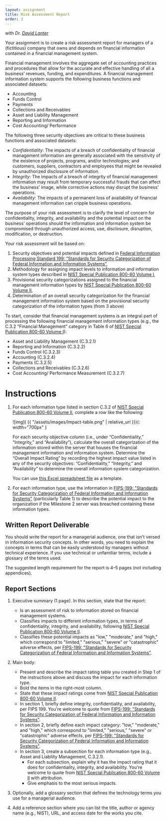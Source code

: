 ```yaml
---
layout: assignment
title: Risk Assessment Report
order: 3
---
```


with *Dr.* [*David Lanter*](https://community.mis.temple.edu/dlanter/)

Your assignment is to create a risk assessment report for managers of a (fictitious) company that owns and depends on financial information contained in a financial management system.

Financial management involves the aggregate set of accounting practices and procedures that allow for the accurate and effective handling of all a business’ revenues, funding, and expenditures. A financial management information system supports the following business functions and associated datasets:

* Accounting
* Funds Control
* Payments
* Collections and Receivables
* Asset and Liability Management
* Reporting and Information
* Cost Accounting/ Performance

The following three security objectives are critical to these business functions and associated datasets:

* *Confidentiality*: The impacts of a breach of confidentiality of financial management information are generally associated with the sensitivity of the existence of projects, programs, and/or technologies; and customers, suppliers, contractors and employees that might be revealed by unauthorized disclosure of information.
* *Integrity*: The impacts of a breach of integrity of financial management information may result from temporary successful frauds that can affect the business’ image, while corrective actions may disrupt the business’ operations.
* *Availability*: The impacts of a permanent loss of availability of financial management information can cripple business operations.

The purpose of your risk assessment is to clarify the level of concern for confidentiality, integrity, and availability and the potential impact on the business’ operations should the information and information system be compromised through unauthorized access, use, disclosure, disruption, modification, or destruction.

Your risk assessment will be based on:
1.	Security objectives and potential impacts defined in [Federal Information Processing Standard 199: “Standards for Security Categorization of Federal Information and Information Systems”](https://nvlpubs.nist.gov/nistpubs/FIPS/NIST.FIPS.199.pdf),
2.	Methodology for assigning impact levels to information and information system types described in [NIST Special Publication 800-60 Volume I](https://nvlpubs.nist.gov/nistpubs/Legacy/SP/nistspecialpublication800-60v1r1.pdf),
3.	Provisional security categorizations assigned to the financial management information types by [NIST Special Publication 800-60 Volume II](https://nvlpubs.nist.gov/nistpubs/Legacy/SP/nistspecialpublication800-60v2r1.pdf),
4.	Determination of an overall security categorization for the financial management information system based on the provisional security categorization of the information types (from 3 above)

To start, consider that financial management systems is an integral part of processing the following financial management information types (e.g., the C.3.2 “Financial Management” category in Table 6 of [NIST Special Publication 800-60 Volume I](https://nvlpubs.nist.gov/nistpubs/Legacy/SP/nistspecialpublication800-60v1r1.pdf)):

* Asset and Liability Management (C.3.2.1)
* Reporting and Information (C.3.2.2)
* Funds Control (C.3.2.3)
* Accounting (C.3.2.4)
* Payments (C.3.2.5)
* Collections and Receivables (C.3.2.6)
* Cost Accounting/ Performance Measurement (C.3.2.7)

# Instructions

1. For each information type listed in section C.3.2 of [NIST Special Publication 800-60 Volume II](https://nvlpubs.nist.gov/nistpubs/Legacy/SP/nistspecialpublication800-60v2r1.pdf), complete a row like the following:

    ![img]( {{ "/assets/images/Impact-table.png" | relative_url }}){: width="700px" }

    For each security objective column (i.e., under “Confidentiality,” “Integrity,” and “Availability”), calculate the overall categorization of the information stored within the server that houses the financial management information and information system. Determine the “Overall Impact Rating” by recording the highest impact value listed in any of the security objectives: “Confidentiality,” “Integrity,” and “Availability” to determine the overall information system categorization.

    You can use [this Excel spreadsheet file](/security-assignments/assets/files/Risk_assessment_table.xlsx) as a template.

2. For each information type, use the information in [FIPS-199: "Standards for Security Categorization of Federal Information and Information Systems"](https://nvlpubs.nist.gov/nistpubs/FIPS/NIST.FIPS.199.pdf) (particularly Table 1) to describe the potential impact to the organization if the Milestone 2 server was breached containing these information types.

## Written Report Deliverable

You should write the report for a managerial audience, one that isn't
versed in information security concepts. In other words, you need to
explain the concepts in terms that can be easily understood by managers
without technical experience. If you use technical or unfamiliar terms,
include a glossary of the terms used.

The suggested length requirement for the report is 4–5 pages (not including appendices).

## Report Sections

1. Executive summary (1 page). In this section, state that the report:
    * Is an assessment of risk to information stored on financial management systems.
    * Classifies impacts to different information types, in terms of confidentiality, integrity, and availability, following [NIST Special Publication 800-60 Volume II](https://nvlpubs.nist.gov/nistpubs/Legacy/SP/nistspecialpublication800-60v2r1.pdf).
    * Classifies these potential impacts as "low," "moderate," and "high," which correspond to "limited," "serious," "severe" or "catastrophic" adverse effects, per [FIPS-199: "Standards for Security Categorization of Federal Information and Information Systems"](https://nvlpubs.nist.gov/nistpubs/FIPS/NIST.FIPS.199.pdf).

2. Main body:
    * Present and describe the impact rating table you created in Step 1 of the instructions above and discuss the impact for each information type.
    * Bold the items in the right-most column.
    * State that these impact ratings come from [NIST Special Publication 800-60 Volume II](https://nvlpubs.nist.gov/nistpubs/Legacy/SP/nistspecialpublication800-60v2r1.pdf).
    * In section 1, briefly define integrity, confidentiality, and availability, per FIPS 199. You're welcome to quote from [FIPS-199: "Standards for Security Categorization of Federal Information and Information Systems"](https://nvlpubs.nist.gov/nistpubs/FIPS/NIST.FIPS.199.pdf).
    * In section 2, briefly define each impact category: "low," "moderate," and "high," which correspond to "limited," "serious," "severe" or "catastrophic" adverse effects, per [FIPS-199: "Standards for Security Categorization of Federal Information and Information Systems"](https://nvlpubs.nist.gov/nistpubs/FIPS/NIST.FIPS.199.pdf).
    * In section 3, create a subsection for each information type (e.g., Asset and Liability Management, C.3.2.1).
        * For each subsection, explain why it has the impact rating that it does for confidentiality, integrity, and availability. You're welcome to quote from [NIST Special Publication 800-60 Volume II](https://nvlpubs.nist.gov/nistpubs/Legacy/SP/nistspecialpublication800-60v2r1.pdf) with attribution.
        * Give emphasis to the most serious impacts.

3. Optionally, add a glossary section that defines the technology terms you use for a managerial audience. 
4. Add a reference section where you can list the title, author or agency name (e.g., NIST), URL, and access date for the works you cite.
